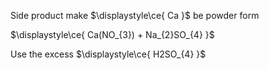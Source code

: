 Side product 
make $\displaystyle\ce{ Ca }$ be powder form

$\displaystyle\ce{ Ca(NO_{3}) + Na_{2}SO_{4} }$ 






Use the excess  $\displaystyle\ce{ H2SO_{4} }$ 


